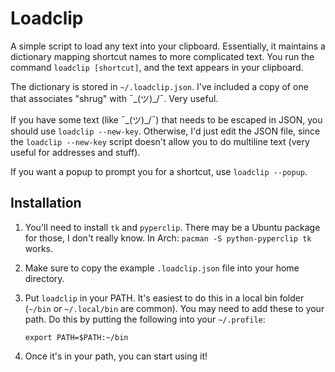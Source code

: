 Loadclip
========

A simple script to load any text into your clipboard.  Essentially, it maintains
a dictionary mapping shortcut names to more complicated text.  You run the
command `loadclip [shortcut]`, and the text appears in your clipboard.

The dictionary is stored in `~/.loadclip.json`.  I've included a copy of one
that associates "shrug" with ¯\_(ツ)_/¯.  Very useful.

If you have some text (like ¯\_(ツ)_/¯) that needs to be escaped in JSON, you
should use `loadclip --new-key`.  Otherwise, I'd just edit the JSON file, since
the `loadclip --new-key` script doesn't allow you to do multiline text (very
useful for addresses and stuff).

If you want a popup to prompt you for a shortcut, use `loadclip --popup`.

Installation
------------

1. You'll need to install `tk` and `pyperclip`.  There may be a Ubuntu package
   for those, I don't really know.  In Arch: `pacman -S python-pyperclip tk`
   works.

2. Make sure to copy the example `.loadclip.json` file into your home directory.

3. Put `loadclip` in your PATH.  It's easiest to do this in a local bin folder
   (`~/bin` or `~/.local/bin` are common).  You may need to add these to your
   path.  Do this by putting the following into your `~/.profile`:

       export PATH=$PATH:~/bin

4. Once it's in your path, you can start using it!
